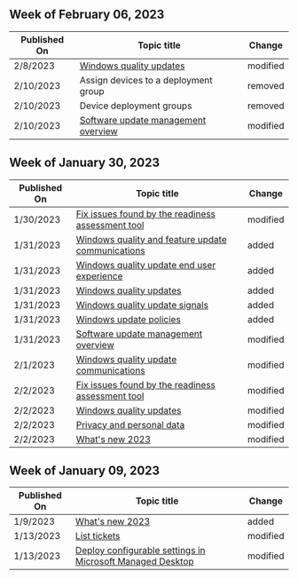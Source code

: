 <!-- This file is generated automatically each week. Changes made to this file will be overwritten.-->



## Week of February 06, 2023


| Published On |Topic title | Change |
|------|------------|--------|
| 2/8/2023 | [Windows quality updates](/managed-desktop/operate/windows-quality-update-overview) | modified |
| 2/10/2023 | Assign devices to a deployment group | removed |
| 2/10/2023 | Device deployment groups | removed |
| 2/10/2023 | [Software update management overview](/managed-desktop/operate/updates) | modified |


## Week of January 30, 2023


| Published On |Topic title | Change |
|------|------------|--------|
| 1/30/2023 | [Fix issues found by the readiness assessment tool](/managed-desktop/prepare/readiness-assessment-fix) | modified |
| 1/31/2023 | [Windows quality and feature update communications](/managed-desktop/operate/update-communications) | added |
| 1/31/2023 | [Windows quality update end user experience](/managed-desktop/operate/windows-quality-update-end-user-experience) | added |
| 1/31/2023 | [Windows quality updates](/managed-desktop/operate/windows-quality-update-overview) | added |
| 1/31/2023 | [Windows quality update signals](/managed-desktop/operate/windows-quality-update-signals) | added |
| 1/31/2023 | [Windows update policies](/managed-desktop/references/windows-update-policies) | added |
| 1/31/2023 | [Software update management overview](/managed-desktop/operate/updates) | modified |
| 2/1/2023 | [Windows quality update communications](/managed-desktop/operate/update-communications) | modified |
| 2/2/2023 | [Fix issues found by the readiness assessment tool](/managed-desktop/prepare/readiness-assessment-fix) | modified |
| 2/2/2023 | [Windows quality updates](/managed-desktop/operate/windows-quality-update-overview) | modified |
| 2/2/2023 | [Privacy and personal data](/managed-desktop/references/privacy-personal-data) | modified |
| 2/2/2023 | [What's new 2023](/managed-desktop/whats-new/whats-new-2023) | modified |


## Week of January 09, 2023


| Published On |Topic title | Change |
|------|------------|--------|
| 1/9/2023 | [What's new 2023](/managed-desktop/whats-new/whats-new-2023) | added |
| 1/13/2023 | [List tickets](/managed-desktop/developer/mmd-api-list-tickets) | modified |
| 1/13/2023 | [Deploy configurable settings in Microsoft Managed Desktop](/managed-desktop/operate/config-setting-deploy) | modified |
